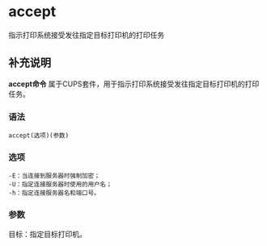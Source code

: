 # accept

指示打印系统接受发往指定目标打印机的打印任务

## 补充说明

**accept命令** 属于CUPS套件，用于指示打印系统接受发往指定目标打印机的打印任务。

### 语法

```text
accept(选项)(参数)
```

### 选项

```text
-E：当连接到服务器时强制加密；
-U：指定连接服务器时使用的用户名；
-h：指定连接服务器名和端口号。
```

### 参数

目标：指定目标打印机。

